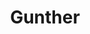 ---
title: "Gunther"
description: "A discord bot custom-built for my personal discord server. While still in active development, the bot already has many useful and fun features including coinflips, dicerolls, 8-ball requests, rock paper scissors, and information queries. What sets Gunther apart from other bots is his unique personality: he responds using custom-written speech consistant with his digital character."
projecttype: "Discord Bot"
icon: "discord_default_avatar.jpg"
iconalttext: "Discord's old logo"
externallink1: ""
externallink2: ""
externallink3: ""
---